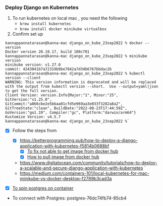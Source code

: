 ### Deploy Django on Kubernetes

1. To run kubernetes on local mac , you need the following
   - `brew install kubernetes`
   - `brew install docker minikube virtualbox`
2. Confirm set up
```shell
kannappannatarasan@kanna-mac django_on_kube_23sep2022 % docker --version
Docker version 20.10.17, build 100c701
kannappannatarasan@kanna-mac django_on_kube_23sep2022 % minikube version
minikube version: v1.27.0
commit: 4243041b7a72319b9be7842a7d34b6767bbdac2b
kannappannatarasan@kanna-mac django_on_kube_23sep2022 % kubectl version --client
WARNING: This version information is deprecated and will be replaced with the output from kubectl version --short.  Use --output=yaml|json to get the full version.
Client Version: version.Info{Major:"1", Minor:"25", GitVersion:"v1.25.0", GitCommit:"a866cbe2e5bbaa01cfd5e969aa3e033f3282a8a2", GitTreeState:"clean", BuildDate:"2022-08-23T17:44:59Z", GoVersion:"go1.19", Compiler:"gc", Platform:"darwin/arm64"}
Kustomize Version: v4.5.7
kannappannatarasan@kanna-mac django_on_kube_23sep2022 %`
```

-[X] Follow the steps from
  -[X] https://betterprogramming.pub/how-to-deploy-a-django-application-with-kubernetes-f5814b0688bf
    -[X] [To fix not able to get image from docker hub](https://www.containiq.com/post/kubernetes-imagepullbackoff)
    -[X] [How to pull image from docker hub](https://stackoverflow.com/questions/69518242/getting-docker-private-registry-url)
  - https://www.digitalocean.com/community/tutorials/how-to-deploy-a-scalable-and-secure-django-application-with-kubernetes    `
  - https://medium.com/containers-101/local-kubernetes-for-mac-minikube-vs-docker-desktop-f2789b3cad3a

-[X] [To spin postgres on container](https://phoenixnap.com/kb/postgresql-kubernetes)
- To connect with Postgres: postgres-76dc74fb74-85cb4